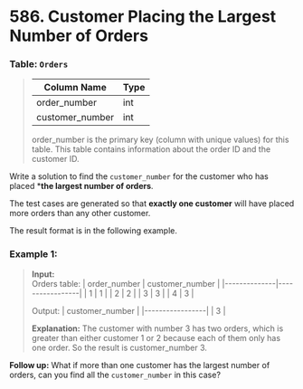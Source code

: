 # 586. Customer Placing the Largest Number of Orders

### Table: ```Orders```

>| Column Name     | Type     |
>|-----------------|----------|
>| order_number    | int      |
>| customer_number | int      |
>
>order_number is the primary key (column with unique values) for this table.
>This table contains information about the order ID and the customer ID.
 

Write a solution to find the ```customer_number``` for the customer who has placed ***the largest number of orders**.

The test cases are generated so that **exactly one customer** will have placed more orders than any other customer.

The result format is in the following example.

 

### Example 1:

>**Input:**<br> 
>Orders table:
>| order_number | customer_number |
>|--------------|-----------------|
>| 1            | 1               |
>| 2            | 2               |
>| 3            | 3               |
>| 4            | 3               |
>
>Output: 
>| customer_number |
>|-----------------|
>| 3               |
>
>**Explanation:**
>The customer with number 3 has two orders, which is greater than either customer 1 or 2 because each of them only has one order. 
>So the result is customer_number 3.


**Follow up:** What if more than one customer has the largest number of orders, can you find all the ```customer_number``` in this case?
